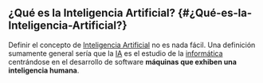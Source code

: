 ## ¿Qué es la Inteligencia Artificial? {#¿Qué-es-la-Inteligencia-Artificial?}

Definir el concepto de [Inteligencia Artificial](https://es.wikipedia.org/wiki/Inteligencia_artificial) no es nada fácil. Una definición sumamente general sería que la [IA](https://es.wikipedia.org/wiki/Inteligencia_artificial) es el estudio de la [informática](https://es.wikipedia.org/wiki/Inform%C3%A1tica) centrándose en el desarrollo de software **máquinas que exhiben una inteligencia humana**.

  


